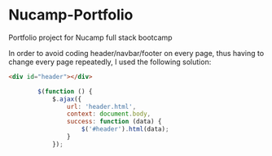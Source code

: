 # Nucamp-Portfolio
Portfolio project for Nucamp full stack bootcamp

In order to avoid coding header/navbar/footer on every page, thus having to change every page repeatedly, I used the following solution:

```html
<div id="header"></div>
```
```javascript
        $(function () {
            $.ajax({
                url: 'header.html',
                context: document.body,
                success: function (data) {
                    $('#header').html(data);
                }
            });
```
